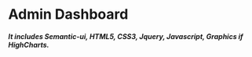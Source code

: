 <h1>Admin Dashboard</h1>
<h5>It includes Semantic-ui, HTML5, CSS3, Jquery, Javascript, Graphics if HighCharts. </h5>
